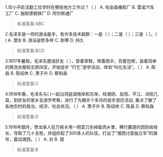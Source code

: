 1.邓小平赴法勤工俭学时在哪些地方工作过？（ ）
  A. 哈金森橡胶厂  B. 雷诺汽车工厂  C. 施耐德钢铁厂  D. 阿尔斯通厂
>标准答案:ABC
 
2.毛泽东是一师的游泳能手，有许多技术超群：一是（      ）；二是（      ）；三是（    ）。( )
  A. 潜水  B. 游泳姿势多样  C. 耐寒  D. 持久
>标准答案:BCD
 
3.1917年暑假，毛泽东邀请好友（   ），穿着草鞋，带着雨伞，背着包袱，装着简单的换洗衣服和文房四宝，开始徒步 “行乞”游学活动，体验“叫化生活”。（ ）
  A. 陈昌  B. 陈绍休  C. 萧子升  D. 蔡和森
>标准答案:C
 
4.1918年春，毛泽东与(    )一起沿洞庭湖南岸和东岸，经湘阴、岳阳、平江、浏阳几县，到好友的家乡去游学考察，进行了为期半个多月的徒步游历活动, 重点了解了各地农村的政治、经济、社会状况。（ ）
  A. 萧子升  B. 陈绍休  C. 陈昌  D. 蔡和森
>标准答案:D
 
5.1916年腊月，贺龙率人在万税关用一把菜刀杀掉鱼肉乡里、横行霸道的团防局局长，夺取了几十支枪，并组织起了300多人的队伍，打出了“湘西讨袁独立军”的旗号，震动湘西。（ ）
  A. 对  B. 错
>标准答案:B
 
